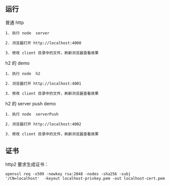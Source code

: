 ## 运行

普通 http

```
1. 执行 node  server

2. 浏览器打开 http://localhost:4000

3. 修改 client 目录中的文件，刷新浏览器查看效果
```

h2 的 demo

```
1. 执行 node  h2

2. 浏览器打开 http://localhost:4001

3. 修改 client 目录中的文件，刷新浏览器查看效果
```

h2 的 server push demo

```
1. 执行 node  serverPush

2. 浏览器打开 http://localhost:4002

3. 修改 client 目录中的文件，刷新浏览器查看效果
```

## 证书

http2 要求生成证书：

```
openssl req -x509 -newkey rsa:2048 -nodes -sha256 -subj '/CN=localhost'  -keyout localhost-privkey.pem -out localhost-cert.pem
```
